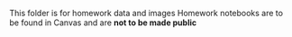 This folder is for homework data and images
Homework notebooks are to be found in Canvas and are **not to be made public**
